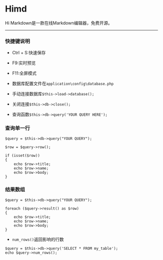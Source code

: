 # Himd
Hi Markdown是一款在线Markdown编辑器，免费开源。
___
### 快捷键说明
* Ctrl + S:快速保存
* F9:实时预览
* F11:全屏模式

* 数据库配置文件在`application\config\database.php`
* 手动连接数据库`$this->load->database();`
* 关闭连接`$this->db->close();`
* 查询函数`$this->db->query('YOUR QUERY HERE');`

### 查询单一行
```
$query = $this->db->query("YOUR QUERY");

$row = $query->row();

if (isset($row))
{
    echo $row->title;
    echo $row->name;
    echo $row->body;
}
```

### 结果数组
```
$query = $this->db->query("YOUR QUERY");

foreach ($query->result() as $row)
{
    echo $row->title;
    echo $row->name;
    echo $row->body;
}
```

* `num_rows()`返回影响的行数
```
$query = $this->db->query('SELECT * FROM my_table');
echo $query->num_rows();
```

